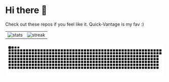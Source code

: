 # Hi there 👋
Check out these repos if you feel like it. Quick-Vantage is my fav :)

<table>
  <tr>
    <td><img src="https://github-readme-stats.vercel.app/api?username=Symbian-Bro&show_icons=true&theme=radical" alt="stats" height="200"/></td>
    <td><img src="https://github-readme-streak-stats-eight.vercel.app/?user=Symbian-Bro&theme=radical" alt="streak" height="200"/></td>
  </tr>
</table>

![Snake animation](https://github.com/Symbian-Bro/snk/blob/output/github-contribution-grid-snake.svg)
